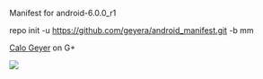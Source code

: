 Manifest for android-6.0.0_r1

repo init -u https://github.com/geyera/android_manifest.git -b mm

[Calo Geyer](https://plus.google.com/u/0/116398663167288637433/posts) on G+

<img src="https://raw.github.com/geyera/android_manifest/mm/calo.png">
